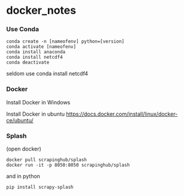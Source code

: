 # docker_notes


### Use Conda

```
conda create -n [nameofenv] python=[version]
conda activate [nameofenv]
conda install anaconda
conda install netcdf4
conda deactivate
```

seldom use conda install netcdf4


### Docker

Install Docker in Windows

Install Docker in ubuntu
https://docs.docker.com/install/linux/docker-ce/ubuntu/

### Splash


(open docker)
```
docker pull scrapinghub/splash
docker run -it -p 8050:8050 scrapinghub/splash
```

and in python

```pip install scrapy-splash```
